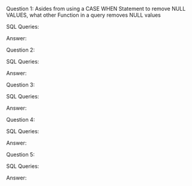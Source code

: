 Question 1: Asides from using a CASE WHEN Statement to remove NULL VALUES, what other Function in a query removes NULL values

SQL Queries:

Answer: 



Question 2: 

SQL Queries:

Answer:



Question 3: 

SQL Queries:

Answer:



Question 4: 

SQL Queries:

Answer:



Question 5: 

SQL Queries:

Answer:
